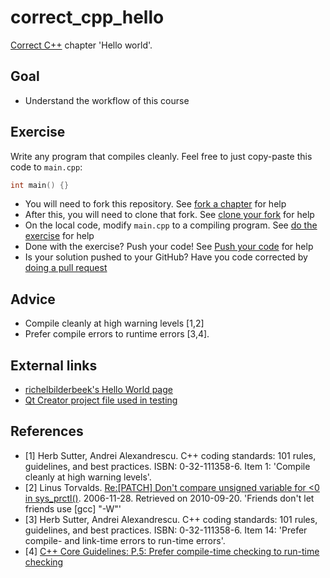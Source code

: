 # correct_cpp_hello

[Correct C++](https://github.com/richelbilderbeek/correct_cpp) chapter 'Hello world'.

## Goal

 * Understand the workflow of this course

## Exercise

Write any program that compiles cleanly. Feel free to just copy-paste this code to `main.cpp`:

```c++
int main() {}
```

 * You will need to fork this repository. See [fork a chapter](https://github.com/richelbilderbeek/correct_cpp/blob/master/fork_a_chapter.md) for help
 * After this, you will need to clone that fork. See [clone your fork](https://github.com/richelbilderbeek/correct_cpp/blob/master/clone_your_fork.md) for help
 * On the local code, modify `main.cpp` to a compiling program. See [do the exercise](https://github.com/richelbilderbeek/correct_cpp/blob/master/do_the_exercise.md) for help
 * Done with the exercise? Push your code! See [Push your code](https://github.com/richelbilderbeek/correct_cpp/blob/master/push_your_code.md) for help
 * Is your solution pushed to your GitHub? Have you code corrected by [doing a pull request](https://github.com/richelbilderbeek/correct_cpp/blob/master/do_a_pull_request.md)

## Advice

 * Compile cleanly at high warning levels [1,2] 
 * Prefer compile errors to runtime errors [3,4].

## External links

 * [richelbilderbeek's Hello World page](https://github.com/richelbilderbeek/cpp/blob/master/content/CppHelloWorld.md)
 * [Qt Creator project file used in testing](https://raw.githubusercontent.com/richelbilderbeek/correct_cpp/master/hello_world/main.pro)

## References

 * [1] Herb Sutter, Andrei Alexandrescu. C++ coding standards: 101 rules, guidelines, and best practices. ISBN: 0-32-111358-6. Item 1: 'Compile cleanly at high warning levels'.
 * [2] Linus Torvalds. [Re:[PATCH] Don't compare unsigned variable for &lt;0 in sys\_prctl()](http://linux.derkeiler.com/Mailing-Lists/Kernel/2006-11/msg08325.html). 2006-11-28. Retrieved on 2010-09-20. 'Friends don't let friends use [gcc] "-W"'
 * [3] Herb Sutter, Andrei Alexandrescu. C++ coding standards: 101 rules, guidelines, and best practices. ISBN: 0-32-111358-6. Item 14: 'Prefer compile- and link-time errors to run-time errors'.
 * [4] [C++ Core Guidelines: P.5: Prefer compile-time checking to run-time checking](https://github.com/isocpp/CppCoreGuidelines/blob/master/CppCoreGuidelines.md#Rp-compile-time)

